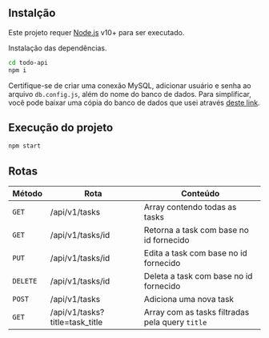 ## Instalção

Este projeto requer [Node.js](https://nodejs.org/) v10+ para ser executado.

Instalação das dependências.

```sh
cd todo-api
npm i
```

Certifique-se de criar uma conexão MySQL, adicionar usuário e senha ao arquivo `db.config.js`, além do nome do banco de dados. Para simplificar, você pode baixar uma cópia do banco de dados que usei através [deste link](https://drive.google.com/file/d/1RTjMsyRFm23_px8nhg-PrcWSgTgjKTMN/view?usp=sharing).

## Execução do projeto

```sh
npm start
```

## Rotas

| Método   | Rota                           | Conteúdo                                        |
| -------- | ------------------------------ | ----------------------------------------------- |
| `GET`    | /api/v1/tasks                  | Array contendo todas as tasks                   |
| `GET`    | /api/v1/tasks/id               | Retorna a task com base no id fornecido         |
| `PUT`    | /api/v1/tasks/id               | Edita a task com base no id fornecido           |
| `DELETE` | /api/v1/tasks/id               | Deleta a task com base no id fornecido          |
| `POST`   | /api/v1/tasks                  | Adiciona uma nova task                          |
| `GET`    | /api/v1/tasks?title=task_title | Array com as tasks filtradas pela query `title` |
